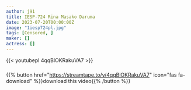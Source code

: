 ```yaml
---
author: j91
title: IESP-724 Rina Masako Daruma
date: 2023-07-20T00:00:00Z
image: "1iesp724pl.jpg"
tags: [Censored, ]
maker: []
actress: []
---
```



{{< youtubepl 4qqBlOKRakuVA7 >}}
###

{{% button href="https://streamtape.to/v/4qqBlOKRakuVA7" icon="fas fa-download" %}}download this video{{% /button %}}
